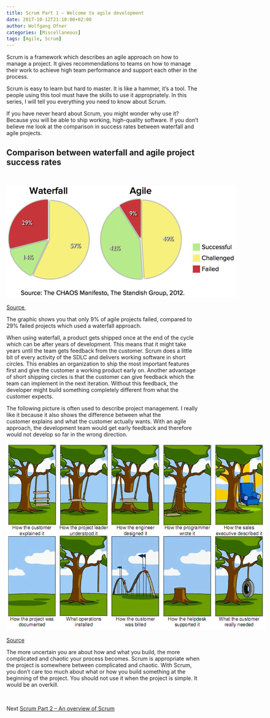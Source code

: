 ```yaml
---
title: Scrum Part 1 – Welcome to agile development
date: 2017-10-12T21:10:00+02:00
author: Wolfgang Ofner
categories: [Miscellaneous]
tags: [Agile, Scrum]
---
```

Scrum is a framework which describes an agile approach on how to manage a project. It gives recommendations to teams on how to manage their work to achieve high team performance and support each other in the process.

Scrum is easy to learn but hard to master. It is like a hammer, it’s a tool. The people using this tool must have the skills to use it appropriately. In this series, I will tell you everything you need to know about Scrum.

If you have never heard about Scrum, you might wonder why use it? Because you will be able to ship working, high-quality software. If you don’t believe me look at the comparison in success rates between waterfall and agile projects.

## Comparison between waterfall and agile project success rates

&nbsp;

<div id="attachment_165" style="width: 610px" class="wp-caption aligncenter">
  <a href="/assets/img/posts/2017/10/Agile-Waterfall-Success-Failure-Rates.jpg"><img aria-describedby="caption-attachment-165" loading="lazy" class="wp-image-165 size-full" src="/assets/img/posts/2017/10/Agile-Waterfall-Success-Failure-Rates.jpg" alt="Agile (Scrum) - Waterfall Success Failure Rates" width="600" height="292" /></a>
  
  <p id="caption-attachment-165" class="wp-caption-text">
    <a href="https://www.mountaingoatsoftware.com/blog/agile-succeeds-three-times-more-often-than-waterfall" target="_blank" rel="noopener">Source </a>
  </p>
</div>

The graphic shows you that only 9% of agile projects failed, compared to 29% failed projects which used a waterfall approach.

When using waterfall, a product gets shipped once at the end of the cycle which can be after years of development. This means that it might take years until the team gets feedback from the customer. Scrum does a little bit of every activity of the SDLC and delivers working software in short circles. This enables an organization to ship the most important features first and give the customer a working product early on. Another advantage of short shipping circles is that the customer can give feedback which the team can implement in the next iteration. Without this feedback, the developer might build something completely different from what the customer expects.

The following picture is often used to describe project management. I really like it because it also shows the difference between what the customer explains and what the customer actually wants. With an agile approach, the development team would get early feedback and therefore would not develop so far in the wrong direction.

<div id="attachment_168" style="width: 684px" class="wp-caption aligncenter">
  <a href="/assets/img/posts/2017/10/tree-swing-project-management.png"><img aria-describedby="caption-attachment-168" loading="lazy" class="wp-image-168 size-full" src="/assets/img/posts/2017/10/tree-swing-project-management.png" alt="tree swing project management used for explaining Scrum" width="674" height="488" /></a>
  
  <p id="caption-attachment-168" class="wp-caption-text">
    <a href="https://www.tamingdata.com/2010/07/08/the-project-management-tree-swing-cartoon-past-and-present/" target="_blank" rel="noopener">Source</a>
  </p>
</div>

The more uncertain you are about how and what you build, the more complicated and chaotic your process becomes. Scrum is appropriate when the project is somewhere between complicated and chaotic. With Scrum, you don’t care too much about what or how you build something at the beginning of the project. You should not use it when the project is simple. It would be an overkill.

&nbsp;

Next <a href="/scrum-part-2-overview-scrum/" target="_blank" rel="noopener">Scrum Part 2 &#8211; An overview of Scrum</a>